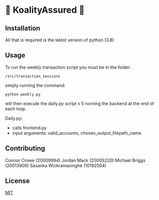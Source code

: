 # 🐨 KoalityAssured 🐨

## Installation

All that is required is the latest version of python (3.8)

## Usage

To run the weekly transaction script you must be in the folder:

```
/src/transaction_sessions
```

simply running the command:
```
python weekly.py
```

will then execute the daily.py script x 5 running the backend at the end of each loop.

Daily.py:
- calls frontend.py
- input arguments: valid_accounts, chosen_output_filepath_name

## Contributing

Connor Crowe            (20009994)
Jordan Mack             (20005220)
Michael Briggs          (20013906)
Sasanka Wickramasinghe  (10192504)

## License
[MIT](https://choosealicense.com/licenses/mit/)
